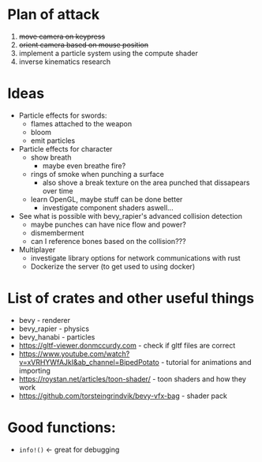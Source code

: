 # Plan of attack
1. ~~move camera on keypress~~
2. ~~orient camera based on mouse position~~
3. implement a particle system using the compute shader
4. inverse kinematics research



# Ideas

- Particle effects for swords:
    - flames attached to the weapon
    - bloom
    - emit particles
- Particle effects for character
    - show breath
        - maybe even breathe fire?
    - rings of smoke when punching a surface
        - also shove a break texture on the area punched that dissapears over time
    - learn OpenGL, maybe stuff can be done better
        - investigate component shaders aswell...
- See what is possible with bevy_rapier's advanced collision detection
    - maybe punches can have nice flow and power?
    - dismemberment
    - can I reference bones based on the collision???
- Multiplayer
    - investigate library options for network communications with rust
    - Dockerize the server (to get used to using docker)


# List of crates and other useful things

- bevy - renderer
- bevy_rapier - physics
- bevy_hanabi - particles
- https://gltf-viewer.donmccurdy.com - check if gltf files are correct
- https://www.youtube.com/watch?v=xVRHYWfAJkI&ab_channel=BipedPotato - tutorial for animations and importing
- https://roystan.net/articles/toon-shader/ - toon shaders and how they work
- https://github.com/torsteingrindvik/bevy-vfx-bag - shader pack

# Good functions:

- `info!()` <- great for debugging